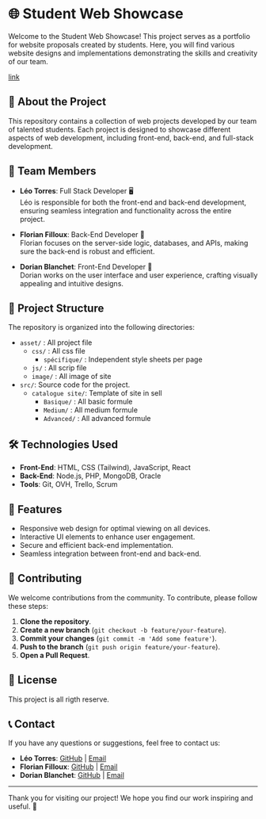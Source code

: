 # 🌐 Student Web Showcase

Welcome to the Student Web Showcase! This project serves as a portfolio for website proposals created by students. Here, you will find various website designs and implementations demonstrating the skills and creativity of our team.

[link](https://laflut3.github.io/catalogue_site/src/Acceuil.html)

## 🚀 About the Project

This repository contains a collection of web projects developed by our team of talented students. Each project is designed to showcase different aspects of web development, including front-end, back-end, and full-stack development.

## 👥 Team Members

- **Léo Torres**: Full Stack Developer 🖥️  
  Léo is responsible for both the front-end and back-end development, ensuring seamless integration and functionality across the entire project.

- **Florian Filloux**: Back-End Developer 💾  
  Florian focuses on the server-side logic, databases, and APIs, making sure the back-end is robust and efficient.

- **Dorian Blanchet**: Front-End Developer 🎨  
  Dorian works on the user interface and user experience, crafting visually appealing and intuitive designs.

## 📂 Project Structure

The repository is organized into the following directories:

- `asset/` : All project file
    - `css/` : All css file
        - `spécifique/` : Independent style sheets per page
    - `js/` : All scrip file
    - `image/` : All image of site
- `src/`: Source code for the project.
    - `catalogue site/`: Template of site in sell
        - `Basique/` : All basic formule
        - `Medium/` : All medium formule
        - `Advanced/` : All advanced formule

## 🛠️ Technologies Used

- **Front-End**: HTML, CSS (Tailwind), JavaScript, React
- **Back-End**: Node.js, PHP, MongoDB, Oracle
- **Tools**: Git, OVH, Trello, Scrum

## 🌟 Features

- Responsive web design for optimal viewing on all devices.
- Interactive UI elements to enhance user engagement.
- Secure and efficient back-end implementation.
- Seamless integration between front-end and back-end.

## 🤝 Contributing

We welcome contributions from the community. To contribute, please follow these steps:

1. **Clone the repository**.
2. **Create a new branch** (`git checkout -b feature/your-feature`).
3. **Commit your changes** (`git commit -m 'Add some feature'`).
4. **Push to the branch** (`git push origin feature/your-feature`).
5. **Open a Pull Request**.

## 📜 License

This project is all rigth reserve.

## 📞 Contact

If you have any questions or suggestions, feel free to contact us:

- **Léo Torres**: [GitHub](https://github.com/leo-torres) | [Email](mailto:leo.torres@example.com)
- **Florian Filloux**: [GitHub](https://github.com/florian-filloux) | [Email](mailto:florian.filloux@example.com)
- **Dorian Blanchet**: [GitHub](https://github.com/dorian-blanchet) | [Email](mailto:dorian.blanchet@example.com)

---

Thank you for visiting our project! We hope you find our work inspiring and useful. 🌟

